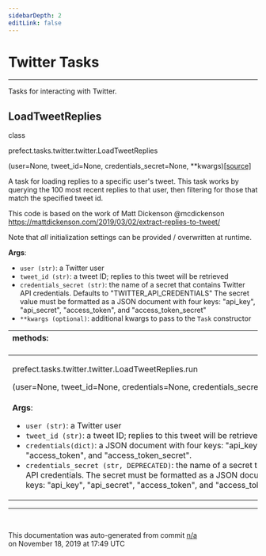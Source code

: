 ```yaml
---
sidebarDepth: 2
editLink: false
---
```

# Twitter Tasks
---
Tasks for interacting with Twitter.
 ## LoadTweetReplies
 <div class='class-sig' id='prefect-tasks-twitter-twitter-loadtweetreplies'><p class="prefect-sig">class </p><p class="prefect-class">prefect.tasks.twitter.twitter.LoadTweetReplies</p>(user=None, tweet_id=None, credentials_secret=None, **kwargs)<span class="source"><a href="https://github.com/PrefectHQ/prefect/blob/master/src/prefect/tasks/twitter/twitter.py#L11">[source]</a></span></div>

A task for loading replies to a specific user's tweet. This task works by querying the 100 most recent replies to that user, then filtering for those that match the specified tweet id.

This code is based on the work of Matt Dickenson @mcdickenson https://mattdickenson.com/2019/03/02/extract-replies-to-tweet/

Note that _all_ initialization settings can be provided / overwritten at runtime.

**Args**:     <ul class="args"><li class="args">`user (str)`: a Twitter user     </li><li class="args">`tweet_id (str)`: a tweet ID; replies to this tweet will be retrieved     </li><li class="args">`credentials_secret (str)`: the name of a secret that contains Twitter API credentials.         Defaults to "TWITTER_API_CREDENTIALS"         The secret value must be formatted as a JSON document with four keys:         "api_key", "api_secret", "access_token", and "access_token_secret"     </li><li class="args">`**kwargs (optional)`: additional kwargs to pass to the `Task` constructor</li></ul>

|methods: &nbsp;&nbsp;&nbsp;&nbsp;&nbsp;&nbsp;&nbsp;&nbsp;&nbsp;&nbsp;&nbsp;&nbsp;&nbsp;&nbsp;&nbsp;&nbsp;&nbsp;&nbsp;&nbsp;&nbsp;&nbsp;&nbsp;&nbsp;&nbsp;&nbsp;&nbsp;&nbsp;&nbsp;&nbsp;&nbsp;&nbsp;&nbsp;&nbsp;&nbsp;&nbsp;&nbsp;&nbsp;&nbsp;&nbsp;&nbsp;&nbsp;&nbsp;&nbsp;&nbsp;&nbsp;&nbsp;&nbsp;&nbsp;&nbsp;&nbsp;&nbsp;&nbsp;&nbsp;&nbsp;&nbsp;&nbsp;&nbsp;&nbsp;&nbsp;&nbsp;&nbsp;&nbsp;&nbsp;&nbsp;&nbsp;&nbsp;&nbsp;&nbsp;&nbsp;&nbsp;&nbsp;&nbsp;&nbsp;&nbsp;&nbsp;&nbsp;&nbsp;&nbsp;&nbsp;&nbsp;&nbsp;&nbsp;&nbsp;&nbsp;&nbsp;&nbsp;&nbsp;&nbsp;&nbsp;&nbsp;&nbsp;&nbsp;&nbsp;&nbsp;&nbsp;&nbsp;&nbsp;&nbsp;&nbsp;&nbsp;&nbsp;&nbsp;&nbsp;&nbsp;&nbsp;&nbsp;&nbsp;&nbsp;&nbsp;&nbsp;&nbsp;&nbsp;&nbsp;&nbsp;&nbsp;&nbsp;&nbsp;&nbsp;&nbsp;&nbsp;&nbsp;&nbsp;&nbsp;&nbsp;&nbsp;&nbsp;&nbsp;&nbsp;&nbsp;&nbsp;&nbsp;&nbsp;&nbsp;&nbsp;&nbsp;&nbsp;&nbsp;&nbsp;&nbsp;&nbsp;&nbsp;&nbsp;&nbsp;&nbsp;&nbsp;&nbsp;&nbsp;&nbsp;&nbsp;&nbsp;|
|:----|
 | <div class='method-sig' id='prefect-tasks-twitter-twitter-loadtweetreplies-run'><p class="prefect-class">prefect.tasks.twitter.twitter.LoadTweetReplies.run</p>(user=None, tweet_id=None, credentials=None, credentials_secret=None)<span class="source"><a href="https://github.com/PrefectHQ/prefect/blob/master/src/prefect/tasks/twitter/twitter.py#L44">[source]</a></span></div>
<p class="methods">**Args**:     <ul class="args"><li class="args">`user (str)`: a Twitter user     </li><li class="args">`tweet_id (str)`: a tweet ID; replies to this tweet will be retrieved     </li><li class="args">`credentials(dict)`: a JSON document with four keys:         "api_key", "api_secret", "access_token", and "access_token_secret".     </li><li class="args">`credentials_secret (str, DEPRECATED)`: the name of a secret that contains Twitter API credentials.         The secret must be formatted as a JSON document with four keys:         "api_key", "api_secret", "access_token", and "access_token_secret"</li></ul></p>|

---
<br>


<p class="auto-gen">This documentation was auto-generated from commit <a href='https://github.com/PrefectHQ/prefect/commit/n/a'>n/a</a> </br>on November 18, 2019 at 17:49 UTC</p>